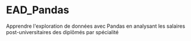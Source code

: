 # EAD_Pandas
Apprendre l'exploration de données avec Pandas en analysant les salaires post-universitaires des diplômés par spécialité
